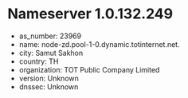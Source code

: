 # Nameserver 1.0.132.249

* as_number: 23969
* name: node-zd.pool-1-0.dynamic.totinternet.net.
* city: Samut Sakhon
* country: TH
* organization: TOT Public Company Limited
* version: Unknown
* dnssec: Unknown
